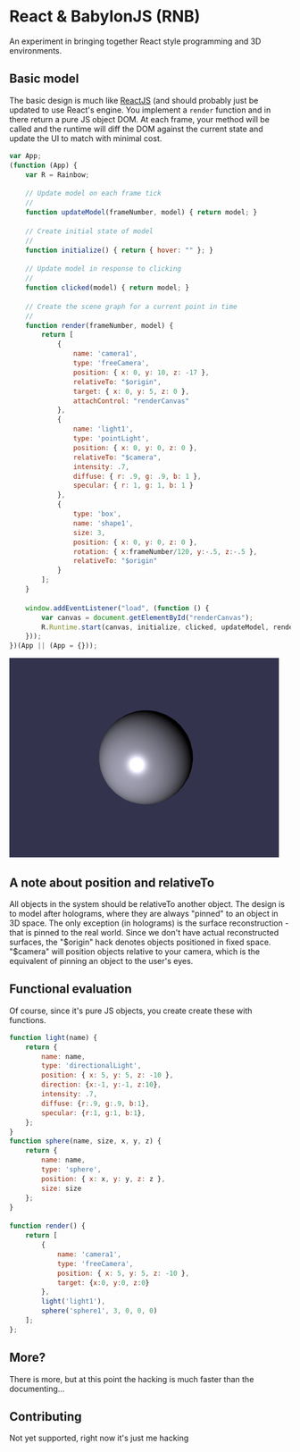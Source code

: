 # React & BabylonJS (RNB)
An experiment in bringing together React style programming and 3D environments.

## Basic model
The basic design is much like [ReactJS](https://github.com/reactjs) (and should 
probably just be updated to use React's engine. You implement a `render` function
and in there return a pure JS object DOM. At each frame, your method will be called
and the runtime will diff the DOM against the current state and update the UI to
match with minimal cost. 

```js
var App;
(function (App) {
    var R = Rainbow;

    // Update model on each frame tick
    // 
    function updateModel(frameNumber, model) { return model; }

    // Create initial state of model
    // 
    function initialize() { return { hover: "" }; }

    // Update model in response to clicking
    // 
    function clicked(model) { return model; }

    // Create the scene graph for a current point in time
    //    
    function render(frameNumber, model) {
        return [
            {
                name: 'camera1',
                type: 'freeCamera',
                position: { x: 0, y: 10, z: -17 },
                relativeTo: "$origin",
                target: { x: 0, y: 5, z: 0 },
                attachControl: "renderCanvas"
            },
            {
                name: 'light1',
                type: 'pointLight',
                position: { x: 0, y: 0, z: 0 },
                relativeTo: "$camera",
                intensity: .7,
                diffuse: { r: .9, g: .9, b: 1 },
                specular: { r: 1, g: 1, b: 1 }
            },
            {
                type: 'box',
                name: 'shape1',
                size: 3,
                position: { x: 0, y: 0, z: 0 },
                rotation: { x:frameNumber/120, y:-.5, z:-.5 },
                relativeTo: "$origin"
            }
        ];
    }

    window.addEventListener("load", (function () {
        var canvas = document.getElementById("renderCanvas");
        R.Runtime.start(canvas, initialize, clicked, updateModel, render);
    }));
})(App || (App = {}));
```
![Rendering a simple scene](readme_preview.jpg "Rendering a simple scene")

## A note about position and relativeTo
All objects in the system should be relativeTo another object. The design is to model
after holograms, where they are always "pinned" to an object in 3D space. The only exception
(in holograms) is the surface reconstruction - that is pinned to the real world. Since
we don't have actual reconstructed surfaces, the "$origin" hack denotes objects positioned in
fixed space. "$camera" will position objects relative to your camera, which is the equivalent
of pinning an object to the user's eyes.


## Functional evaluation
Of course, since it's pure JS objects, you create create these with functions.

```js
function light(name) {
    return {
        name: name,
        type: 'directionalLight',
        position: { x: 5, y: 5, z: -10 },
        direction: {x:-1, y:-1, z:10},
        intensity: .7,
        diffuse: {r:.9, g:.9, b:1},
        specular: {r:1, g:1, b:1},
    };
}
function sphere(name, size, x, y, z) {
    return {
        name: name,
        type: 'sphere',
        position: { x: x, y: y, z: z },
        size: size
    };
}

function render() {
    return [
        {
            name: 'camera1',
            type: 'freeCamera',
            position: { x: 5, y: 5, z: -10 },
            target: {x:0, y:0, z:0}
        },
        light('light1'),
        sphere('sphere1', 3, 0, 0, 0) 
    ];
};
```

## More?
There is more, but at this point the hacking is much faster than the documenting... 

## Contributing
Not yet supported, right now it's just me hacking

